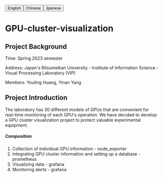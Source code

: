<a hreaf="README.md"><button align="right">English</button></a><a hreaf="[README_CN.md](https://github.com/Ricardo-H/GPU-cluster-visualization/blob/main/README_CN.md)"><button align="right">Chinese</button></a><a hreaf="README_JP.md"><button align="right">Jpanese</button></a>

# GPU-cluster-visualization



## Project Background

Time: Spring 2023 semester

Address: Japan's Ritsumeikan University - Institute of Information Science - Visual Processing Laboratory (VIP)

Members: Youling Huang, Yinan Yang

## Project Introduction

The laboratory has 30 different models of GPUs that are convenient for real-time monitoring of each GPU's operation. We have decided to develop a GPU cluster visualization project to protect valuable experimental equipment.

##### Composition

1. Collection of individual GPU information - node_exporter
2. Integrating GPU cluster information and setting up a database - prometheus
3. Visualizing data - grafana
4. Monitoring alerts - grafana
